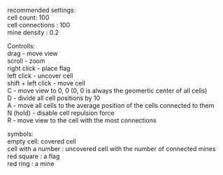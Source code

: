 recommended settings:  
cell count: 100  
cell connections : 100  
mine density : 0.2  
  
Controlls:  
drag - move view  
scroll - zoom  
right click - place flag  
left click - uncover cell  
shift + left click - move cell  
C - move view to 0, 0 (0, 0 is always the geomertic center of all cells)  
D - divide all cell positions by 10  
A - move all cells to the average position of the cells connected to them  
N (hold) - disable cell repulsion force  
R - move view to the cell with the most connections  
  
symbols:   
empty cell: covered cell  
cell with a number : uncovered cell with the number of connected mines  
red square : a flag  
red ring : a mine  
